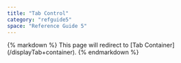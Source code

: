 ```yaml
---
title: "Tab Control"
category: "refguide5"
space: "Reference Guide 5"
---
```

<div class="alert alert-warning">{% markdown %}
This page will redirect to [Tab Container](/displayTab+container).
{% endmarkdown %}</div>